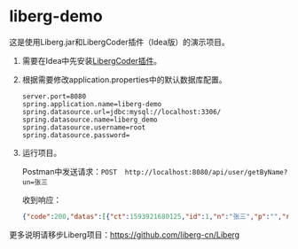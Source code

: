 # liberg-demo

这是使用Liberg.jar和LibergCoder插件（Idea版）的演示项目。

1. 需要在Idea中先安装[LibergCoder插件](https://github.com/liberg-cn/liberg-demo/blob/master/lib/LibergCoder_1.2.0.jar)。

2. 根据需要修改application.properties中的默认数据库配置。

   ```properties
   server.port=8080
   spring.application.name=liberg-demo
   spring.datasource.url=jdbc:mysql://localhost:3306/
   spring.datasource.name=liberg_demo
   spring.datasource.username=root
   spring.datasource.password=
   ```

3. 运行项目。

   Postman中发送请求：`POST  http://localhost:8080/api/user/getByName?un=张三`

   收到响应：

   ```json
   {"code":200,"datas":[{"ct":1593921680125,"id":1,"n":"张三","p":"","r":{"id":3,"n":"超级管理员","p":"all"},"ri":3}],"message":""}
   ```

   

   

更多说明请移步Liberg项目：https://github.com/liberg-cn/Liberg

